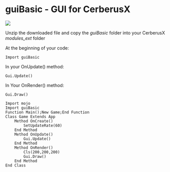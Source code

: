 # guiBasic - GUI for CerberusX

![](https://github.com/zomagic/guiBasic/edit/main/screenshot.jpg)

Unzip the downloaded file and copy the *guiBasic* folder into your CerberusX *modules_ext* folder

At the beginning of your code:

`Import guiBasic`

In your OnUpdate() method:

`Gui.Update()`

In Your OnRender() method:

`Gui.Draw()`
 
```
Import mojo
Import guiBasic
Function Main();New Game;End Function
Class Game Extends App
	Method OnCreate()
		SetUpdateRate(60)
	End Method
	Method OnUpdate()
		Gui.Update()
	End Method
	Method OnRender()
		Cls(200,200,200)
		Gui.Draw()
	End Method
End Class
```

